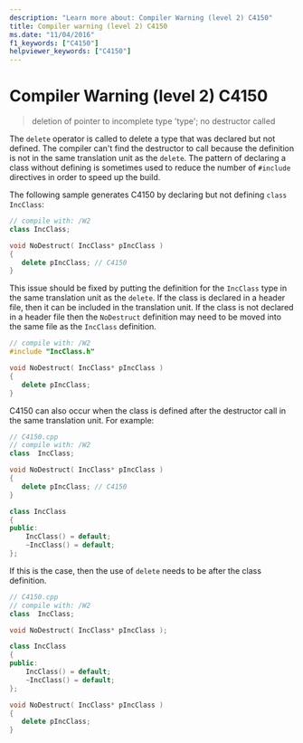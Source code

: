 ```yaml
---
description: "Learn more about: Compiler Warning (level 2) C4150"
title: Compiler warning (level 2) C4150
ms.date: "11/04/2016"
f1_keywords: ["C4150"]
helpviewer_keywords: ["C4150"]
---
```

# Compiler Warning (level 2) C4150

> deletion of pointer to incomplete type 'type'; no destructor called

The `delete` operator is called to delete a type that was declared but not defined. The compiler can't find the destructor to call because the definition is not in the same translation unit as the `delete`. The pattern of declaring a class without defining is sometimes used to reduce the number of `#include` directives in order to speed up the build.

The following sample generates C4150 by declaring but not defining `class IncClass`:

```cpp
// compile with: /W2
class IncClass;

void NoDestruct( IncClass* pIncClass )
{
   delete pIncClass; // C4150
}
```

This issue should be fixed by putting the definition for the `IncClass` type in the same translation unit as the `delete`. If the class is declared in a header file, then it can be included in the translation unit. If the class is not declared in a header file then the `NoDestruct` definition may need to be moved into the same file as the `IncClass` definition.

```cpp
// compile with: /W2
#include "IncClass.h"

void NoDestruct( IncClass* pIncClass )
{
   delete pIncClass;
}
```

C4150 can also occur when the class is defined after the destructor call in the same translation unit. For example:

```cpp
// C4150.cpp
// compile with: /W2
class  IncClass;

void NoDestruct( IncClass* pIncClass )
{
   delete pIncClass; // C4150
}

class IncClass
{
public:
    IncClass() = default;
    ~IncClass() = default;
};
```
If this is the case, then the use of `delete` needs to be after the class definition.
```cpp
// C4150.cpp
// compile with: /W2
class  IncClass;

void NoDestruct( IncClass* pIncClass );

class IncClass
{
public:
    IncClass() = default;
    ~IncClass() = default;
};

void NoDestruct( IncClass* pIncClass )
{
   delete pIncClass;
}

```
